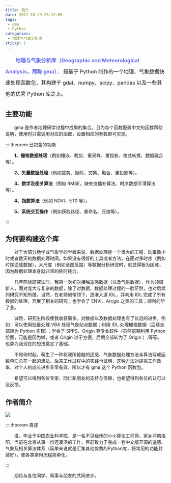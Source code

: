 ```yaml
---
title: 简介
date: 2021-10-29 23:12:00
tags:
 - gma
 - Python
categories:
 - 地理与气象分析库
sticky: 1
---
```


<font color="#616AE5" size=3.5 style="line-height: 35px;">
&emsp;&emsp;<strong>地理与气象分析库（Geographic and Meteorological Analysis，简称 gma）</strong>，
</font>
<font size=3.5 style="line-height: 35px">
是基于 Python 制作的一个地理、气象数据快速处理函数包，其构建于 gdal、numpy、scipy、pandas 以及一些其他的优秀 Python 库之上。
</font>

<!-- more -->

## 主要功能

&emsp;&emsp;gma 是作者地理研学过程中成果的集合。且为每个函数配置中文的函数帮助说明，使用时只需调用对应的函数，设置相应的参数即可实现。

::: theorem 已包含的功能

&emsp;&emsp;**1、栅格数据处理**（例如镶嵌、裁剪、重采样、重投影、格式转换、数据融合等）。

&emsp;&emsp;**2、矢量数据处理**（例如裁剪、擦除、交集、融合、重投影等）。

&emsp;&emsp;**3、数学及相关算法**（例如 RMSE，缺失值插补算法、时序数据平滑算法等）。

&emsp;&emsp;**4、指数算法**（例如 NDVI、ET0 等）。

&emsp;&emsp;**5、系统交互操作**（例如获取路径、重命名、压缩等）。

:::


## 为何要构建这个库

&emsp;&emsp;对于大部分地学或气象学的学者来说，数据处理是一个很大的工程，动辄数小时或者数天的数据处理时间。如果没有很好的工具或者方法，在面对多时序（例如时序遥感数据），大尺度（例如全国范围）等数据分析研究时，就显得极为困难，因为数据处理本身就非常的耗时耗力。

&emsp;&emsp;几年前读研究生时，我第一次初次接触遥感数据（以及气象数据），作为领域新人，面对庞大与复杂的数据，除了对数据、数据处理过程的一脸茫然，也对后续的研究不知所措。当然，在老师的带领下，逐渐入道 IDL，并利用 IDL 完成了所有数据的处理，开展了相关的研究；也学会了 ENVI、Arcgis 之类的工具；顺利的毕了业。

&emsp;&emsp;诚然，研究生阶段使我收获颇多。对数据以及数据处理也有了长远的进步，例如：可以使用批量处理 VBA 处理气象站点数据；利用 IDL 处理栅格数据（后续全部转为 Python 实现）；学会了 SPPS、Origin 等专业软件（虽然前期利用 Python 绘图，可能是因为懒，或者 Origin 过于方便，后期全部转为了 Origin ）;等等。也算为我现在的想法奠定了基础。

&emsp;&emsp;不知何时起，萌生了一种将我所接触的遥感、气象数据处理方法与算法写成函数包汇总在一起的想法。后来工作过程中的实践也证明，这种方法对提高工作效率，对个人的成长进步非常有效。所以才有 gma 这个 Python 函数包。

&emsp;&emsp;希望可以得到各位专家、同仁和朋友的支持与信赖，也希望得到各位的认可以及反馈。

## 作者简介

![](https://s2.loli.net/2021/12/31/aCJlBTGrkQDoxUL.png)

::: theorem 自述

&emsp;&emsp;洛，毕业于中国农业科学院，是一名不见经传的小小算法工程师，家乡河南洛阳，当前在北京从事一份还凑活的工作。目前致力于完成一套中文版开源的遥感、气象及相关算法体系（简单来说就是汇集其他优秀的Python库，将常用的功能封装好），使各类常用流程简单化。

:::

&emsp;&emsp;期待与各位同学、同事与朋友的共同进步。



